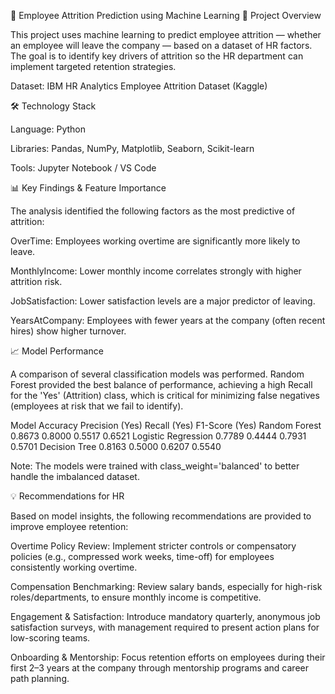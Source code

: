 🧠 Employee Attrition Prediction using Machine Learning
🎯 Project Overview

This project uses machine learning to predict employee attrition — whether an employee will leave the company — based on a dataset of HR factors. The goal is to identify key drivers of attrition so the HR department can implement targeted retention strategies.

Dataset: IBM HR Analytics Employee Attrition Dataset (Kaggle)

🛠️ Technology Stack

Language: Python

Libraries: Pandas, NumPy, Matplotlib, Seaborn, Scikit-learn

Tools: Jupyter Notebook / VS Code

📊 Key Findings & Feature Importance

The analysis identified the following factors as the most predictive of attrition:

OverTime: Employees working overtime are significantly more likely to leave.

MonthlyIncome: Lower monthly income correlates strongly with higher attrition risk.

JobSatisfaction: Lower satisfaction levels are a major predictor of leaving.

YearsAtCompany: Employees with fewer years at the company (often recent hires) show higher turnover.

📈 Model Performance

A comparison of several classification models was performed. Random Forest provided the best balance of performance, achieving a high Recall for the 'Yes' (Attrition) class, which is critical for minimizing false negatives (employees at risk that we fail to identify).

Model	Accuracy	Precision (Yes)	Recall (Yes)	F1-Score (Yes)
Random Forest	0.8673	0.8000	0.5517	0.6521
Logistic Regression	0.7789	0.4444	0.7931	0.5701
Decision Tree	0.8163	0.5000	0.6207	0.5540

Note: The models were trained with class_weight='balanced' to better handle the imbalanced dataset.

💡 Recommendations for HR

Based on model insights, the following recommendations are provided to improve employee retention:

Overtime Policy Review: Implement stricter controls or compensatory policies (e.g., compressed work weeks, time-off) for employees consistently working overtime.

Compensation Benchmarking: Review salary bands, especially for high-risk roles/departments, to ensure monthly income is competitive.

Engagement & Satisfaction: Introduce mandatory quarterly, anonymous job satisfaction surveys, with management required to present action plans for low-scoring teams.

Onboarding & Mentorship: Focus retention efforts on employees during their first 2–3 years at the company through mentorship programs and career path planning.